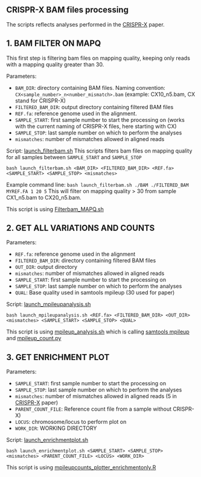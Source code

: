 CRISPR-X BAM files processing
-----------------------------
The scripts reflects analyses performed in the [CRISPR-X](https://www.nature.com/articles/nmeth.4038) paper.


## 1. BAM FILTER ON MAPQ

This first step is filtering bam files on mapping quality, keeping only reads with a mapping quality greater than 30.

Parameters:
* `BAM_DIR`: directory containing BAM files. Naming convention: `CX<sample_number>_n<number_mismatch>.bam` (example: CX10_n5.bam, CX stand for CRISPR-X)
* `FILTERED_BAM_DIR`: output directory containing filtered BAM files
* `REF.fa`: reference genome used in the alignment.
* `SAMPLE_START`: first sample number to start the processing on (works with the current naming of CRISPR-X files, here starting with CX)
* `SAMPLE_STOP`: last sample number on which to perform the analyses
* `mismatches`: number of mismatches allowed in aligned reads

Script: [launch_filterbam.sh](./process_bam/launch_filterbam.sh)
This scripts filters bam files on mapping quality for all samples between `SAMPLE_START` and `SAMPLE_STOP`
```
bash launch_filterbam.sh <BAM_DIR> <FILTERED_BAM_DIR> <REF.fa> <SAMPLE_START> <SAMPLE_STOP> <mismatches>
```
Example command line: `bash launch_filterbam.sh ./BAM ./FILTERED_BAM MYREF.FA 1 20 5`
This will filter on mapping quality > 30 from sample CX1_n5.bam to CX20_n5.bam.

This script is using [Filterbam_MAPQ.sh](./process_bam/Filterbam_MAPQ.sh)


## 2. GET ALL VARIATIONS AND COUNTS
Parameters:
* `REF.fa`: reference genome used in the alignment
* `FILTERED_BAM_DIR`: directory containing filtered BAM files
* `OUT_DIR`: output directory 
* `mismatches`:  number of mismatches allowed in aligned reads
* `SAMPLE_START`: first sample number to start the processing on
* `SAMPLE_STOP`: last sample number on which to perform the analyses
* `QUAL`: Base quality used in samtools mpileup (30 used for paper)

Script: [launch_mpileupanalysis.sh](./Get_variations/launch_mpileupanalysis.sh)

```
bash launch_mpileupanalysis.sh <REF.fa> <FILTERED_BAM_DIR> <OUT_DIR> <mismatches> <SAMPLE_START> <SAMPLE_STOP> <QUAL>
```

This script is using [mpileup_analysis.sh](./Get_variations/mpileup_analysis.sh) which is calling [samtools mpileup](http://www.htslib.org/doc/samtools-1.2.html) and [mpileup_count.py](./Get_variations/mpileup_count.py)


## 3. GET ENRICHMENT PLOT
Parameters:
* `SAMPLE_START`: first sample number to start the processing on
* `SAMPLE_STOP`: last sample number on which to perform the analyses
* `mismatches`:  number of mismatches allowed in aligned reads (5 in [CRISPR-X](https://www.nature.com/articles/nmeth.4038) paper)
* `PARENT_COUNT_FILE`: Reference count file from a sample without CRISPR-X)
* `LOCUS`: chromosome/locus to perform plot on
* `WORK_DIR`: WORKING DIRECTORY

Script: [launch_enrichmentplot.sh](./enrichment/launch_enrichmentplot.sh)
```
bash launch_enrichmentplot.sh <SAMPLE_START> <SAMPLE_STOP> <mismatches> <PARENT_COUNT_FILE> <LOCUS> <WORK_DIR>
```

This script is using [mpileupcounts_plotter_enrichmentonly.R](./enrichment/mpileupcounts_plotter_enrichmentonly.R)

